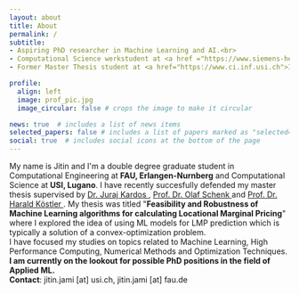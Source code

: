 ```yaml
---
layout: about
title: About
permalink: /
subtitle: 
- Aspiring PhD researcher in Machine Learning and AI.<br>
- Computational Science werkstudent at <a href ="https://www.siemens-healthineers.com">Siemens Healthineers</a>, Erlangen.<br>
- Former Master Thesis student at <a href="https://www.ci.inf.usi.ch">Institute of Computing (CI)</a> at USI, Lugano.

profile:
  align: left
  image: prof_pic.jpg
  image_circular: false # crops the image to make it circular

news: true  # includes a list of news items
selected_papers: false # includes a list of papers marked as "selected={true}"
social: true  # includes social icons at the bottom of the page
---
```


My name is Jitin and I'm a double degree graduate student in Computational Engineering at **FAU, Erlangen-Nurnberg** and Computational Science at **USI, Lugano**. I have recently succesfully defended my master thesis supervised by <a href="https://scholar.google.com/citations?user=gEIEcVcAAAAJ&hl=en"> Dr. Juraj Kardos </a>, <a href="https://scholar.google.ch/olaf.schenk"> Prof. Dr. Olaf Schenk </a> and <a href="https://www.cs10.tf.fau.de/person/harald-koestler/"> Prof. Dr. Harald Köstler </a>. My thesis was titled "**Feasibility and Robustness of Machine Learning algorithms for calculating Locational Marginal Pricing**" where I explored the idea of using ML models for LMP prediction which is typically a solution of a convex-optimization problem. 
<br>
I have focused my studies on topics related to Machine Learning, High Performance Computing, Numerical Methods and Optimization Techniques. **I am currently on the lookout for possible PhD positions in the field of Applied ML.**
<br>
**Contact**: jitin.jami [at] usi.ch, jitin.jami [at] fau.de
